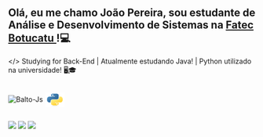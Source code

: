 ## Olá, eu me chamo João Pereira, sou estudante de Análise e Desenvolvimento de Sistemas na [ Fatec Botucatu ](https://www.fatecbt.edu.br/fatec/)!💻

</> Studying for Back-End | Atualmente estudando Java! | Python utilizado na universidade! 🖥️🎓
<div style="display: inline_block"><br>
  <img align="center" alt="Balto-Js" height="30" width="40" src="https://camo.githubusercontent.com/7b23e6c442adf9ef0714d6b52c2621b3ebef58bcc2f101b8dabab05904201e4f/68747470733a2f2f63646e2e69636f6e73636f75742e636f6d2f69636f6e2f667265652f706e672d3235362f6a6176612d34332d3536393330352e706e67">
  <img align="center" alt="Rafa-Python" height="30" width="40" src="https://raw.githubusercontent.com/devicons/devicon/master/icons/python/python-original.svg">
  
  
  ##
    
    
  <div> 
  <a href="https://www.instagram.com/_realjao/" target="_blank"><img src="https://img.shields.io/badge/-Instagram-%23E4405F?style=for-the-badge&logo=instagram&logoColor=white" target="_blank"></a>
 <a href="https://discord.gg/emDZ7phB" target="_blank"><img src="https://img.shields.io/badge/Discord-7289DA?style=for-the-badge&logo=discord&logoColor=white" target="_blank"></a> 
  <a href="https://www.linkedin.com/in/jo%C3%A3o-vitor-a1a820235/" target="_blank"><img src="https://img.shields.io/badge/-LinkedIn-%230077B5?style=for-the-badge&logo=linkedin&logoColor=white" target="_blank"></a> 
  
</div>
